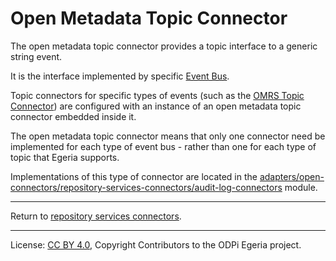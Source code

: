 <!-- SPDX-License-Identifier: CC-BY-4.0 -->
<!-- Copyright Contributors to the ODPi Egeria project. -->

# Open Metadata Topic Connector

The open metadata topic connector provides
a topic interface to a generic string event.

It is the interface implemented by specific
[Event Bus](../../../../admin-services/docs/concepts/event-bus.md).

Topic connectors for specific types of events
(such as the [OMRS Topic Connector](omrs-topic-connector.md))
are configured with an instance of an open metadata
topic connector embedded inside it.

The open metadata topic connector means that
only one connector need be implemented
for each type of event bus - rather
than one for each type of topic that
Egeria supports.

Implementations of this type of connector are
located in the
[adapters/open-connectors/repository-services-connectors/audit-log-connectors](../../../../adapters/open-connectors/event-bus-connectors)
module.

----
Return to [repository services connectors](.).



----
License: [CC BY 4.0](https://creativecommons.org/licenses/by/4.0/),
Copyright Contributors to the ODPi Egeria project.
